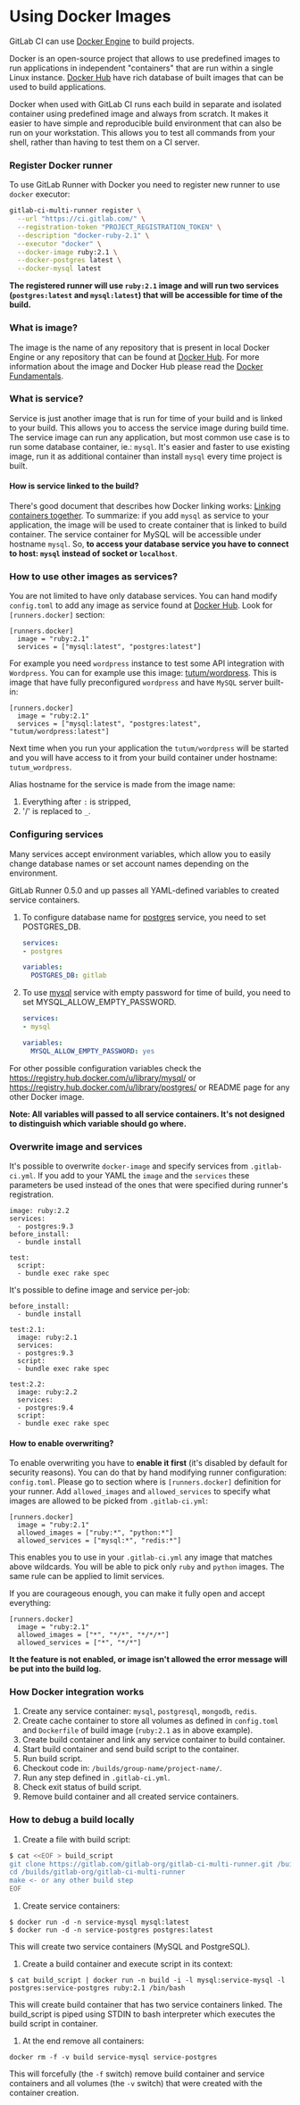 # Using Docker Images
GitLab CI can use [Docker Engine](https://www.docker.com/) to build projects. 

Docker is an open-source project that allows to use predefined images to run applications 
in independent "containers" that are run within a single Linux instance. 
[Docker Hub](https://registry.hub.docker.com/) have rich database of  built images that can be used to build applications.

Docker when used with GitLab CI runs each build in separate and isolated container using predefined image and always from scratch.
It makes it easier to have simple and reproducible build environment that can also be run on your workstation.
This allows you to test all commands from your shell, rather than having to test them on a CI server.

### Register Docker runner
To use GitLab Runner with Docker you need to register new runner to use `docker` executor:

```bash
gitlab-ci-multi-runner register \
  --url "https://ci.gitlab.com/" \
  --registration-token "PROJECT_REGISTRATION_TOKEN" \
  --description "docker-ruby-2.1" \
  --executor "docker" \
  --docker-image ruby:2.1 \
  --docker-postgres latest \
  --docker-mysql latest
```

**The registered runner will use `ruby:2.1` image and will run two services (`postgres:latest` and `mysql:latest`) that will be accessible for time of the build.**

### What is image?
The image is the name of any repository that is present in local Docker Engine or any repository that can be found at [Docker Hub](https://registry.hub.docker.com/). 
For more information about the image and Docker Hub please read the [Docker Fundamentals](https://docs.docker.com/introduction/understanding-docker/).

### What is service?
Service is just another image that is run for time of your build and is linked to your build. This allows you to access the service image during build time. 
The service image can run any application, but most common use case is to run some database container, ie.: `mysql`. 
It's easier and faster to use existing image, run it as additional container than install `mysql` every time project is built.

#### How is service linked to the build?
There's good document that describes how Docker linking works: [Linking containers together](https://docs.docker.com/userguide/dockerlinks/). 
To summarize: if you add `mysql` as service to your application, the image will be used to create container that is linked to build container. 
The service container for MySQL will be accessible under hostname `mysql`.
So, **to access your database service you have to connect to host: `mysql` instead of socket or `localhost`**.

### How to use other images as services?
You are not limited to have only database services. 
You can hand modify `config.toml` to add any image as service found at [Docker Hub](https://registry.hub.docker.com/). 
Look for `[runners.docker]` section:
```
[runners.docker]
  image = "ruby:2.1"
  services = ["mysql:latest", "postgres:latest"]
```

For example you need `wordpress` instance to test some API integration with `Wordpress`. 
You can for example use this image: [tutum/wordpress](https://registry.hub.docker.com/u/tutum/wordpress/). 
This is image that have fully preconfigured `wordpress` and have `MySQL` server built-in:
```
[runners.docker]
  image = "ruby:2.1"
  services = ["mysql:latest", "postgres:latest", "tutum/wordpress:latest"]
```

Next time when you run your application the `tutum/wordpress` will be started 
and you will have access to it from your build container under hostname: `tutum_wordpress`.

Alias hostname for the service is made from the image name:
1. Everything after `:` is stripped,
2. '/' is replaced to `_`.

### Configuring services
Many services accept environment variables, which allow you to easily change database names or set account names depending on the environment.

GitLab Runner 0.5.0 and up passes all YAML-defined variables to created service containers.

1. To configure database name for [postgres](https://registry.hub.docker.com/u/library/postgres/) service,
you need to set POSTGRES_DB.

    ```yaml
    services:
    - postgres
    
    variables:
      POSTGRES_DB: gitlab
    ```

1. To use [mysql](https://registry.hub.docker.com/u/library/mysql/) service with empty password for time of build, 
you need to set MYSQL_ALLOW_EMPTY_PASSWORD.

    ```yaml
    services:
    - mysql
    
    variables:
      MYSQL_ALLOW_EMPTY_PASSWORD: yes
    ```

For other possible configuration variables check the 
https://registry.hub.docker.com/u/library/mysql/ or https://registry.hub.docker.com/u/library/postgres/
or README page for any other Docker image.

**Note: All variables will passed to all service containers. It's not designed to distinguish which variable should go where.**

### Overwrite image and services
It's possible to overwrite `docker-image` and specify services from `.gitlab-ci.yml`.
If you add to your YAML the `image` and the `services` these parameters
be used instead of the ones that were specified during runner's registration.
```
image: ruby:2.2
services:
  - postgres:9.3
before_install:
  - bundle install
  
test:
  script:
  - bundle exec rake spec
```

It's possible to define image and service per-job:
```
before_install:
  - bundle install

test:2.1:
  image: ruby:2.1
  services:
  - postgres:9.3
  script:
  - bundle exec rake spec

test:2.2:
  image: ruby:2.2
  services:
  - postgres:9.4
  script:
  - bundle exec rake spec
```

#### How to enable overwriting?
To enable overwriting you have to **enable it first** (it's disabled by default for security reasons). 
You can do that by hand modifying runner configuration: `config.toml`. 
Please go to section where is `[runners.docker]` definition for your runner. 
Add `allowed_images` and `allowed_services` to specify what images are allowed to be picked from `.gitlab-ci.yml`:
```
[runners.docker]
  image = "ruby:2.1"
  allowed_images = ["ruby:*", "python:*"]
  allowed_services = ["mysql:*", "redis:*"]
```
This enables you to use in your `.gitlab-ci.yml` any image that matches above wildcards. 
You will be able to pick only `ruby` and `python` images. 
The same rule can be applied to limit services. 

If you are courageous enough, you can make it fully open and accept everything:
```
[runners.docker]
  image = "ruby:2.1"
  allowed_images = ["*", "*/*", "*/*/*"]
  allowed_services = ["*", "*/*"]
```

**It the feature is not enabled, or image isn't allowed the error message will be put into the build log.**

### How Docker integration works
1. Create any service container: `mysql`, `postgresql`, `mongodb`, `redis`.
1. Create cache container to store all volumes as defined in `config.toml` and `Dockerfile` of build image (`ruby:2.1` as in above example).
1. Create build container and link any service container to build container.
1. Start build container and send build script to the container.
1. Run build script.
1. Checkout code in: `/builds/group-name/project-name/`.
1. Run any step defined in `.gitlab-ci.yml`.
1. Check exit status of build script.
1. Remove build container and all created service containers.

### How to debug a build locally
1. Create a file with build script:
```bash
$ cat <<EOF > build_script
git clone https://gitlab.com/gitlab-org/gitlab-ci-multi-runner.git /builds/gitlab-org/gitlab-ci-multi-runner
cd /builds/gitlab-org/gitlab-ci-multi-runner
make <- or any other build step
EOF
```

1. Create service containers:
```
$ docker run -d -n service-mysql mysql:latest
$ docker run -d -n service-postgres postgres:latest
```
This will create two service containers (MySQL and PostgreSQL).

1. Create a build container and execute script in its context:
```
$ cat build_script | docker run -n build -i -l mysql:service-mysql -l postgres:service-postgres ruby:2.1 /bin/bash
```
This will create build container that has two service containers linked.
The build_script is piped using STDIN to bash interpreter which executes the build script in container. 

1. At the end remove all containers:
```
docker rm -f -v build service-mysql service-postgres
```
This will forcefully (the `-f` switch) remove build container and service containers 
and all volumes (the `-v` switch) that were created with the container creation.